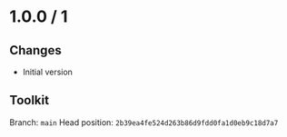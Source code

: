 # 1.0.0 / 1

## Changes

- Initial version

## Toolkit

Branch: `main`
Head position: `2b39ea4fe524d263b86d9fdd0fa1d0eb9c18d7a7`
